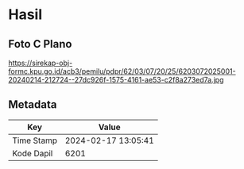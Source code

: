 # Hasil

## Foto C Plano

https://sirekap-obj-formc.kpu.go.id/acb3/pemilu/pdpr/62/03/07/20/25/6203072025001-20240214-212724--27dc926f-1575-4161-ae53-c2f8a273ed7a.jpg


## Metadata

| Key        | Value               |
| ---------- | ------------------- |
| Time Stamp | 2024-02-17 13:05:41 |
| Kode Dapil | 6201                |



